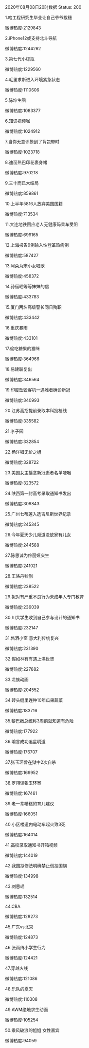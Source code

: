 2020年08月08日20时数据
Status: 200

1.哈工程研究生毕业让自己爷爷拨穗

微博热度:2129843

2.iPhone12或支持北斗导航

微博热度:1244262

3.第七代小棕瓶

微博热度:1229560

4.毛里求斯进入环境紧急状态

微博热度:1110606

5.陈坤生图

微博热度:1083377

6.知识视频咖

微博热度:1024912

7.当你无意识摸到了背包带时

微博热度:1023718

8.迪丽热巴印花裹身裙

微博热度:970218

9.三十而已大结局

微博热度:859861

10.上半年5816人放弃美国国籍

微博热度:713534

11.大连地铁回应老人无健康码乘车受阻

微博热度:699165

12.上海报告9例输入性登革热病例

微博热度:587427

13.阿朵为宋小女唱歌

微博热度:458372

14.孙俪晒等等妹妹的信

微博热度:433783

15.厦门两名高级警长同日殉职

微博热度:433442

16.重庆暴雨

微博热度:433101

17.偷吃糖果的猫咪

微博热度:364966

18.易建联复出

微博热度:346564

19.印度坠毁客机一遇难者确诊新冠

微博热度:340993

20.江苏高招提前录取本科投档线

微博热度:335582

21.李子园

微博热度:332854

22.杨洋唱无价之姐

微博热度:328722

23.美国女主播念新冠逝者名单哽咽

微博热度:323572

24.陕西第一封高考录取通知书发出

微博热度:309843

25.广州七蒂莲入选吉尼斯世界纪录

微博热度:245345

26.今年夏天少儿频道没放家有儿女

微博热度:244588

27.陈思诚为佟丽娅庆生

微博热度:241021

28.王珞丹秒删

微博热度:238522

29.拟对有严重不良行为未成年人专门教育

微博热度:236039

30.川大学生收到自己参与设计的通知书

微博热度:232147

31.售酒小窗 意大利传统复兴

微博热度:231390

32.假如林有有遇上洪世贤

微博热度:227882

33.龙族动画

微博热度:204552

34.砖头缝里连种10年瓜果蔬菜

微博热度:183716

35.黎巴嫩总统称3周前就知道有危险

微博热度:177922

36.喻言成功追星明道

微博热度:176707

37.张玉环曾在狱中2次自杀

微博热度:169952

38.罗翔谈张玉环案

微博热度:167461

39.老一辈糟糕的育儿建议

微博热度:166051

40.小区楼道内电动车起火致3死

微博热度:164014

41.高校录取通知书开箱视频

微博热度:144019

42.我国拟修法明确禁止倒挂国旗

微博热度:134998

43.刘思瑶

微博热度:132514

44.CBA

微博热度:128273

45.广东vs北京

微博热度:124873

46.张雨绮小学生行为

微博热度:124421

47.穿越火线

微博热度:121086

48.乐队的夏天

微博热度:110308

49.AWM绝地求生动画

微博热度:105254

50.乘风破浪的姐姐 女性嘉宾

微博热度:94059

